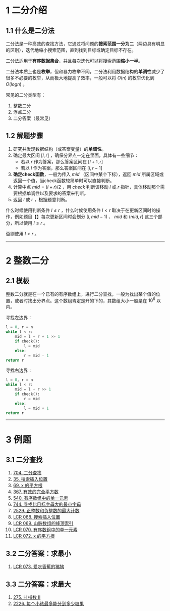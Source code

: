 # 1 二分介绍

## 1.1 什么是二分法

二分法是一种高效的查找方法，它通过将问题的**搜索范围一分为二**（两边具有明显的区别），迭代地缩小搜索范围，直到找到目标或确定目标不存在。

二分法适用于**有序数据集合**，并且每次迭代可以将搜索范围**缩小一半**。

二分法本质上也是**枚举**，但和暴力枚举不同，二分法利用数据结构的**单调性**减少了很多不必要的枚举，从而极大地提高了效率，一般可以将 $O(n)$ 的枚举优化到 $O(logn)$ 。

常见的二分类型有：

1. 整数二分
2. 浮点二分
3. 二分答案（最常见）

## 1.2 解题步骤

1. 研究并发现数据结构（或答案变量）的**单调性**。
2. 确定最大区间 $[l, r]$ ，确保分界点一定在里面，具体有一些细节：
    - 若以 $r$ 作为答案，那么答案区间在 $[l+1, r]$
    - 若以 $l$ 作为答案，那么答案区间在 $[l, r-1]$
3. **确定check函数**，一般为传入 $mid$ （区间中某个下标），返回 $mid$ 所属区域或返回一个值，当check函数较简单时可以直接判断。
4. 计算中点 $mid=(l+r)/2$ ，用 $check$ 判断该移动 $l$ 或 $r$ 指针，具体移动那个需要根据单调性以及要求的答案来判断。
5. 返回 $l$ 或 $r$ ，根据题意判断。

什么时候使用判断条件 $l \leq r$ ，什么时候使用条件 $l < r$ 取决于在更新区间时的操作，例如题目【】每次更新区间时会划分 $[l, mid - 1)$ 、 $mid$ 和 $(mid, r]$ 这三个部分，所以使用 $l \leq r$ 。

否则使用 $l < r$ 。

---

# 2 整数二分

## 2.1 模板

整数二分就是在一个已有的有序数组上，进行二分查找，一般为找出某个值的位置，或者时找出分界点。这个数组肯定是开的下的，其数组大小一般是在 $10^6$ 以内。

寻找左边界：

```python
l = 0, r = n
while l < r:
    mid = l + r + 1 >> 1
    if check():
        l = mid
    else:
        r = mid - 1
return r
```

寻找右边界：

```python
l = 0, r = n
while l < r:
    mid = l + r >> 1
    if check():
        r = mid
    else:
        l = mid + 1
return r
```

---

# 3 例题

## 3.1 二分查找

1. [704. 二分查找](/leetcode/其他/704.%20二分查找.md)
2. [35. 搜索插入位置](/leetcode/2-热题100/11-二分查找/35.%20搜索插入位置.md)
3. [69. x 的平方根](/leetcode/其他/69.%20x%20的平方根.md)
4. [367. 有效的完全平方数](/leetcode/其他/367.%20有效的完全平方数.md)
5. [540. 有序数组中的单一元素](/leetcode/4-每日一题/540.%20有序数组中的单一元素.md)
6. [744. 寻找比目标字母大的最小字母](/leetcode/其他/744.%20寻找比目标字母大的最小字母.md)
7. [2529. 正整数和负整数的最大计数](/leetcode/其他/2529.%20正整数和负整数的最大计数.md)
8. [LCR 068. 搜索插入位置](/leetcode/8-119经典题变种挑战/挑战%2011：二分查找/LCR%20068.%20搜索插入位置.md)
9. [LCR 069. 山脉数组的峰顶索引](/leetcode/8-119经典题变种挑战/挑战%2011：二分查找/LCR%20069.%20山脉数组的峰顶索引.md)
10. [LCR 070. 有序数组中的单一元素](/leetcode/8-119经典题变种挑战/挑战%2011：二分查找/LCR%20070.%20有序数组中的单一元素.md)
11. [LCR 072. x 的平方根](/leetcode/8-119经典题变种挑战/挑战%2011：二分查找/LCR%20072.%20x%20的平方根.md)

## 3.2 二分答案：求最小

1. [LCR 073. 爱吃香蕉的狒狒](/leetcode/8-119经典题变种挑战/挑战%2011：二分查找/LCR%20073.%20爱吃香蕉的狒狒.md)

## 3.3 二分答案：求最大

1. [275. H 指数 II](/leetcode/其他/275.%20H%20指数%20II.md)
2. [2226. 每个小孩最多能分到多少糖果](/leetcode/其他/2226.%20每个小孩最多能分到多少糖果.md)